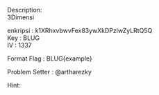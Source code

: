 Description:
<br>3Dimensi<br>

enkripsi : k1XRhxvbwvFex83ywXkDPzlwZyLRtQ5Q <br>
Key : BLUG <br>
IV    :  1337 <br>

Format Flag : BLUG{example}<br>

Problem Setter : @artharezky <br>

Hint:
